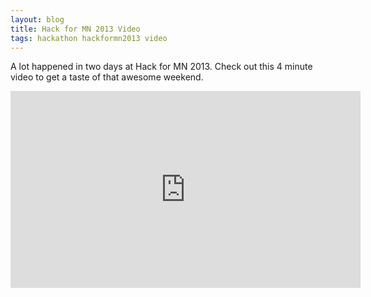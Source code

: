 ```yaml
---
layout: blog 
title: Hack for MN 2013 Video 
tags: hackathon hackformn2013 video
---
```


A lot happened in two days at Hack for MN 2013. Check out this 4 minute video
to get a taste of that awesome weekend.

<iframe width="560" height="315" src="http://www.youtube.com/embed/IcN0WAnllvM" frameborder="0"></iframe>
